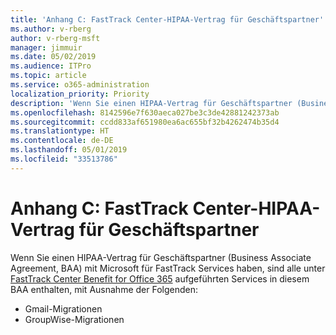 ```yaml
---
title: 'Anhang C: FastTrack Center-HIPAA-Vertrag für Geschäftspartner'
ms.author: v-rberg
author: v-rberg-msft
manager: jimmuir
ms.date: 05/02/2019
ms.audience: ITPro
ms.topic: article
ms.service: o365-administration
localization_priority: Priority
description: 'Wenn Sie einen HIPAA-Vertrag für Geschäftspartner (Business Associate Agreement, BAA) mit Microsoft für FastTrack Services haben, sind alle unter FastTrack Center Benefit for Office 365 aufgeführten Services in diesem BAA enthalten, mit Ausnahme der Folgenden:'
ms.openlocfilehash: 8142596e7f630aeca027be3c3de42881242373ab
ms.sourcegitcommit: ccdd833af651980ea6ac655bf32b4262474b35d4
ms.translationtype: HT
ms.contentlocale: de-DE
ms.lasthandoff: 05/01/2019
ms.locfileid: "33513786"
---
```

# <a name="appendix-c---fasttrack-center-hipaa-business-associate-agreement"></a>Anhang C: FastTrack Center-HIPAA-Vertrag für Geschäftspartner

Wenn Sie einen HIPAA-Vertrag für Geschäftspartner (Business Associate Agreement, BAA) mit Microsoft für FastTrack Services haben, sind alle unter [FastTrack Center Benefit for Office 365](O365-fasttrack-benefit-for-office-365.md) aufgeführten Services in diesem BAA enthalten, mit Ausnahme der Folgenden: 
  
- Gmail-Migrationen   
- GroupWise-Migrationen
    

